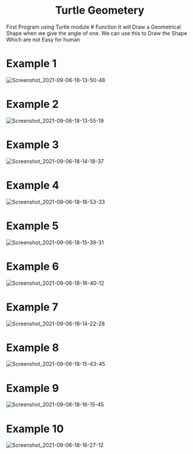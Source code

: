 
<h1 align = "center" > Turtle Geometery </h1> 
First Program using Turtle module
# Function
It will Draw a Geometrical Shape when we give the angle of one. 
We can use this to Draw the Shape Which are not Easy for human

# Example 1
 ![Screenshot_2021-09-06-18-13-50-48](https://user-images.githubusercontent.com/88123015/132219955-bc963a6d-3a1b-4494-a7dc-25d541ce7c46.jpg)

# Example 2
![Screenshot_2021-09-06-18-13-55-19](https://user-images.githubusercontent.com/88123015/132219982-b6a3e766-f56e-497d-bab3-00f19636e7c6.jpg)

# Example 3
![Screenshot_2021-09-06-18-14-18-37](https://user-images.githubusercontent.com/88123015/132220022-51cab84f-8fab-41ca-b8aa-b806281a7b19.jpg)

# Example 4
![Screenshot_2021-09-06-18-16-53-33](https://user-images.githubusercontent.com/88123015/132220073-6ee73c87-c392-418e-b94f-4ebb45620dda.jpg)

# Example 5
![Screenshot_2021-09-06-18-15-39-31](https://user-images.githubusercontent.com/88123015/132220105-dadc619a-132a-4542-b059-6e92ff7d9a36.jpg)

# Example 6
![Screenshot_2021-09-06-18-16-40-12](https://user-images.githubusercontent.com/88123015/132220137-30519279-c3a6-4a00-b81f-2037eacfc6ae.jpg)

# Example 7
![Screenshot_2021-09-06-18-14-22-28](https://user-images.githubusercontent.com/88123015/132220416-23680216-f16e-4164-b88b-e0ba60f48bb2.jpg)

# Example 8
![Screenshot_2021-09-06-18-15-43-45](https://user-images.githubusercontent.com/88123015/132220444-14280ea5-a57c-47c3-9321-50b84ec58e01.jpg)
# Example 9
![Screenshot_2021-09-06-18-16-15-45](https://user-images.githubusercontent.com/88123015/132220483-d3355e45-b10f-4f18-b2c0-e60e80494e4f.jpg)
# Example 10
![Screenshot_2021-09-06-18-16-27-12](https://user-images.githubusercontent.com/88123015/132220502-35a14e46-ba53-4c35-9f17-c8b94634881c.jpg)


